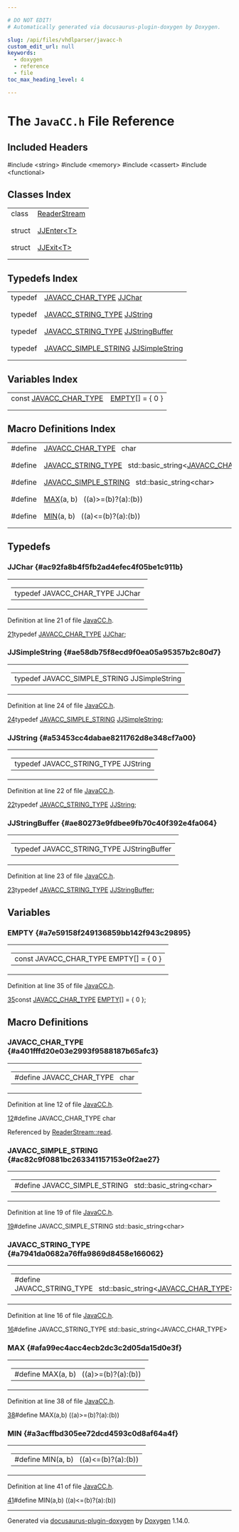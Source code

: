 ```yaml
---

# DO NOT EDIT!
# Automatically generated via docusaurus-plugin-doxygen by Doxygen.

slug: /api/files/vhdlparser/javacc-h
custom_edit_url: null
keywords:
  - doxygen
  - reference
  - file
toc_max_heading_level: 4

---
```


<div class="doxyPage">

# The `JavaCC.h` File Reference



## Included Headers

<div class="doxyIncludesList">#include &lt;string&gt;
#include &lt;memory&gt;
#include &lt;cassert&gt;
#include &lt;functional&gt;
</div>

## Classes Index

<table class="doxyMembersIndex">

<tr class="doxyMemberIndexItem">
<td class="doxyMemberIndexItemType" align="left" valign="top">class</td>
<td class="doxyMemberIndexItemName" align="left" valign="top"><a href="/web-doxygen/docs/api/classes/readerstream">ReaderStream</a></td>
</tr>
<tr class="doxyMemberIndexDescription">
<td class="doxyMemberIndexDescriptionLeft"></td>
<td class="doxyMemberIndexDescriptionRight">
</td>
</tr>
<tr class="doxyMemberIndexSeparator">
<td class="doxyMemberIndexSeparator" colspan="2"></td>
</tr>

<tr class="doxyMemberIndexItem">
<td class="doxyMemberIndexItemType" align="left" valign="top">struct</td>
<td class="doxyMemberIndexItemName" align="left" valign="top"><a href="/web-doxygen/docs/api/structs/jjenter">JJEnter&lt;T&gt;</a></td>
</tr>
<tr class="doxyMemberIndexDescription">
<td class="doxyMemberIndexDescriptionLeft"></td>
<td class="doxyMemberIndexDescriptionRight">
</td>
</tr>
<tr class="doxyMemberIndexSeparator">
<td class="doxyMemberIndexSeparator" colspan="2"></td>
</tr>

<tr class="doxyMemberIndexItem">
<td class="doxyMemberIndexItemType" align="left" valign="top">struct</td>
<td class="doxyMemberIndexItemName" align="left" valign="top"><a href="/web-doxygen/docs/api/structs/jjexit">JJExit&lt;T&gt;</a></td>
</tr>
<tr class="doxyMemberIndexDescription">
<td class="doxyMemberIndexDescriptionLeft"></td>
<td class="doxyMemberIndexDescriptionRight">
</td>
</tr>
<tr class="doxyMemberIndexSeparator">
<td class="doxyMemberIndexSeparator" colspan="2"></td>
</tr>

</table>

## Typedefs Index

<table class="doxyMembersIndex">

<tr class="doxyMemberIndexItem">
<td class="doxyMemberIndexItemType" align="left" valign="top">typedef</td>
<td class="doxyMemberIndexItemName" align="left" valign="top"><a href="#a401fffd20e03e2993f9588187b65afc3">JAVACC_CHAR_TYPE</a> <a href="#ac92fa8b4f5fb2ad4efec4f05be1c911b">JJChar</a></td>
</tr>
<tr class="doxyMemberIndexDescription">
<td class="doxyMemberIndexDescriptionLeft"></td>
<td class="doxyMemberIndexDescriptionRight">
</td>
</tr>
<tr class="doxyMemberIndexSeparator">
<td class="doxyMemberIndexSeparator" colspan="2"></td>
</tr>

<tr class="doxyMemberIndexItem">
<td class="doxyMemberIndexItemType" align="left" valign="top">typedef</td>
<td class="doxyMemberIndexItemName" align="left" valign="top"><a href="#a7941da0682a76ffa9869d8458e166062">JAVACC_STRING_TYPE</a> <a href="#a53453cc4dabae8211762d8e348cf7a00">JJString</a></td>
</tr>
<tr class="doxyMemberIndexDescription">
<td class="doxyMemberIndexDescriptionLeft"></td>
<td class="doxyMemberIndexDescriptionRight">
</td>
</tr>
<tr class="doxyMemberIndexSeparator">
<td class="doxyMemberIndexSeparator" colspan="2"></td>
</tr>

<tr class="doxyMemberIndexItem">
<td class="doxyMemberIndexItemType" align="left" valign="top">typedef</td>
<td class="doxyMemberIndexItemName" align="left" valign="top"><a href="#a7941da0682a76ffa9869d8458e166062">JAVACC_STRING_TYPE</a> <a href="#ae80273e9fdbee9fb70c40f392e4fa064">JJStringBuffer</a></td>
</tr>
<tr class="doxyMemberIndexDescription">
<td class="doxyMemberIndexDescriptionLeft"></td>
<td class="doxyMemberIndexDescriptionRight">
</td>
</tr>
<tr class="doxyMemberIndexSeparator">
<td class="doxyMemberIndexSeparator" colspan="2"></td>
</tr>

<tr class="doxyMemberIndexItem">
<td class="doxyMemberIndexItemType" align="left" valign="top">typedef</td>
<td class="doxyMemberIndexItemName" align="left" valign="top"><a href="#ac82c9f0881bc263341157153e0f2ae27">JAVACC_SIMPLE_STRING</a> <a href="#ae58db75f8ecd9f0ea05a95357b2c80d7">JJSimpleString</a></td>
</tr>
<tr class="doxyMemberIndexDescription">
<td class="doxyMemberIndexDescriptionLeft"></td>
<td class="doxyMemberIndexDescriptionRight">
</td>
</tr>
<tr class="doxyMemberIndexSeparator">
<td class="doxyMemberIndexSeparator" colspan="2"></td>
</tr>

</table>

## Variables Index

<table class="doxyMembersIndex">

<tr class="doxyMemberIndexItem">
<td class="doxyMemberIndexItemType" align="left" valign="top">const <a href="#a401fffd20e03e2993f9588187b65afc3">JAVACC_CHAR_TYPE</a></td>
<td class="doxyMemberIndexItemName" align="left" valign="top"><a href="#a7e59158f249136859bb142f943c29895">EMPTY</a>[] = { 0 }</td>
</tr>
<tr class="doxyMemberIndexDescription">
<td class="doxyMemberIndexDescriptionLeft"></td>
<td class="doxyMemberIndexDescriptionRight">
</td>
</tr>
<tr class="doxyMemberIndexSeparator">
<td class="doxyMemberIndexSeparator" colspan="2"></td>
</tr>

</table>

## Macro Definitions Index

<table class="doxyMembersIndex">

<tr class="doxyMemberIndexItem">
<td class="doxyMemberIndexItemType" align="left" valign="top">#define</td>
<td class="doxyMemberIndexItemName" align="left" valign="top"><a href="#a401fffd20e03e2993f9588187b65afc3">JAVACC_CHAR_TYPE</a>&nbsp;&nbsp;&nbsp;char</td>
</tr>
<tr class="doxyMemberIndexDescription">
<td class="doxyMemberIndexDescriptionLeft"></td>
<td class="doxyMemberIndexDescriptionRight">
</td>
</tr>
<tr class="doxyMemberIndexSeparator">
<td class="doxyMemberIndexSeparator" colspan="2"></td>
</tr>

<tr class="doxyMemberIndexItem">
<td class="doxyMemberIndexItemType" align="left" valign="top">#define</td>
<td class="doxyMemberIndexItemName" align="left" valign="top"><a href="#a7941da0682a76ffa9869d8458e166062">JAVACC_STRING_TYPE</a>&nbsp;&nbsp;&nbsp;std::basic_string&lt;<a href="#a401fffd20e03e2993f9588187b65afc3">JAVACC_CHAR_TYPE</a>&gt;</td>
</tr>
<tr class="doxyMemberIndexDescription">
<td class="doxyMemberIndexDescriptionLeft"></td>
<td class="doxyMemberIndexDescriptionRight">
</td>
</tr>
<tr class="doxyMemberIndexSeparator">
<td class="doxyMemberIndexSeparator" colspan="2"></td>
</tr>

<tr class="doxyMemberIndexItem">
<td class="doxyMemberIndexItemType" align="left" valign="top">#define</td>
<td class="doxyMemberIndexItemName" align="left" valign="top"><a href="#ac82c9f0881bc263341157153e0f2ae27">JAVACC_SIMPLE_STRING</a>&nbsp;&nbsp;&nbsp;std::basic_string&lt;char&gt;</td>
</tr>
<tr class="doxyMemberIndexDescription">
<td class="doxyMemberIndexDescriptionLeft"></td>
<td class="doxyMemberIndexDescriptionRight">
</td>
</tr>
<tr class="doxyMemberIndexSeparator">
<td class="doxyMemberIndexSeparator" colspan="2"></td>
</tr>

<tr class="doxyMemberIndexItem">
<td class="doxyMemberIndexItemType" align="left" valign="top">#define</td>
<td class="doxyMemberIndexItemName" align="left" valign="top"><a href="#afa99ec4acc4ecb2dc3c2d05da15d0e3f">MAX</a>(a, b)&nbsp;&nbsp;&nbsp;((a)&gt;=(b)?(a):(b))</td>
</tr>
<tr class="doxyMemberIndexDescription">
<td class="doxyMemberIndexDescriptionLeft"></td>
<td class="doxyMemberIndexDescriptionRight">
</td>
</tr>
<tr class="doxyMemberIndexSeparator">
<td class="doxyMemberIndexSeparator" colspan="2"></td>
</tr>

<tr class="doxyMemberIndexItem">
<td class="doxyMemberIndexItemType" align="left" valign="top">#define</td>
<td class="doxyMemberIndexItemName" align="left" valign="top"><a href="#a3acffbd305ee72dcd4593c0d8af64a4f">MIN</a>(a, b)&nbsp;&nbsp;&nbsp;((a)&lt;=(b)?(a):(b))</td>
</tr>
<tr class="doxyMemberIndexDescription">
<td class="doxyMemberIndexDescriptionLeft"></td>
<td class="doxyMemberIndexDescriptionRight">
</td>
</tr>
<tr class="doxyMemberIndexSeparator">
<td class="doxyMemberIndexSeparator" colspan="2"></td>
</tr>

</table>


<div class="doxySectionDef">

## Typedefs

### JJChar {#ac92fa8b4f5fb2ad4efec4f05be1c911b}

<div class="doxyMemberItem">
<div class="doxyMemberProto">
<table class="doxyMemberLabels">
<tr class="doxyMemberLabels">
<td class="doxyMemberLabelsLeft">
<table class="doxyMemberName">
<tr>
<td class="doxyMemberName">typedef JAVACC_CHAR_TYPE JJChar</td>
</tr>
</table>
</td>
</tr>
</table>
</div>
<div class="doxyMemberDoc">



Definition at line 21 of file <a href="/web-doxygen/docs/api/files/vhdlparser/javacc-h">JavaCC.h</a>.

<div class="doxyProgramListing">

<div class="doxyCodeLine"><span class="doxyLineNumber"><a href="#ac92fa8b4f5fb2ad4efec4f05be1c911b">21</a></span><span class="doxyLineContent"><span class="doxyHighlightKeyword">typedef</span><span class="doxyHighlight"> <a href="#a401fffd20e03e2993f9588187b65afc3">JAVACC_CHAR_TYPE</a>     <a href="#ac92fa8b4f5fb2ad4efec4f05be1c911b">JJChar</a>;</span></span></div>

</div>

</div>
</div>

### JJSimpleString {#ae58db75f8ecd9f0ea05a95357b2c80d7}

<div class="doxyMemberItem">
<div class="doxyMemberProto">
<table class="doxyMemberLabels">
<tr class="doxyMemberLabels">
<td class="doxyMemberLabelsLeft">
<table class="doxyMemberName">
<tr>
<td class="doxyMemberName">typedef JAVACC_SIMPLE_STRING JJSimpleString</td>
</tr>
</table>
</td>
</tr>
</table>
</div>
<div class="doxyMemberDoc">



Definition at line 24 of file <a href="/web-doxygen/docs/api/files/vhdlparser/javacc-h">JavaCC.h</a>.

<div class="doxyProgramListing">

<div class="doxyCodeLine"><span class="doxyLineNumber"><a href="#ae58db75f8ecd9f0ea05a95357b2c80d7">24</a></span><span class="doxyLineContent"><span class="doxyHighlightKeyword">typedef</span><span class="doxyHighlight"> <a href="#ac82c9f0881bc263341157153e0f2ae27">JAVACC_SIMPLE_STRING</a> <a href="#ae58db75f8ecd9f0ea05a95357b2c80d7">JJSimpleString</a>;</span></span></div>

</div>

</div>
</div>

### JJString {#a53453cc4dabae8211762d8e348cf7a00}

<div class="doxyMemberItem">
<div class="doxyMemberProto">
<table class="doxyMemberLabels">
<tr class="doxyMemberLabels">
<td class="doxyMemberLabelsLeft">
<table class="doxyMemberName">
<tr>
<td class="doxyMemberName">typedef JAVACC_STRING_TYPE JJString</td>
</tr>
</table>
</td>
</tr>
</table>
</div>
<div class="doxyMemberDoc">



Definition at line 22 of file <a href="/web-doxygen/docs/api/files/vhdlparser/javacc-h">JavaCC.h</a>.

<div class="doxyProgramListing">

<div class="doxyCodeLine"><span class="doxyLineNumber"><a href="#a53453cc4dabae8211762d8e348cf7a00">22</a></span><span class="doxyLineContent"><span class="doxyHighlightKeyword">typedef</span><span class="doxyHighlight"> <a href="#a7941da0682a76ffa9869d8458e166062">JAVACC_STRING_TYPE</a>   <a href="#a53453cc4dabae8211762d8e348cf7a00">JJString</a>;</span></span></div>

</div>

</div>
</div>

### JJStringBuffer {#ae80273e9fdbee9fb70c40f392e4fa064}

<div class="doxyMemberItem">
<div class="doxyMemberProto">
<table class="doxyMemberLabels">
<tr class="doxyMemberLabels">
<td class="doxyMemberLabelsLeft">
<table class="doxyMemberName">
<tr>
<td class="doxyMemberName">typedef JAVACC_STRING_TYPE JJStringBuffer</td>
</tr>
</table>
</td>
</tr>
</table>
</div>
<div class="doxyMemberDoc">



Definition at line 23 of file <a href="/web-doxygen/docs/api/files/vhdlparser/javacc-h">JavaCC.h</a>.

<div class="doxyProgramListing">

<div class="doxyCodeLine"><span class="doxyLineNumber"><a href="#ae80273e9fdbee9fb70c40f392e4fa064">23</a></span><span class="doxyLineContent"><span class="doxyHighlightKeyword">typedef</span><span class="doxyHighlight"> <a href="#a7941da0682a76ffa9869d8458e166062">JAVACC_STRING_TYPE</a>   <a href="#ae80273e9fdbee9fb70c40f392e4fa064">JJStringBuffer</a>;</span></span></div>

</div>

</div>
</div>

</div>

<div class="doxySectionDef">

## Variables

### EMPTY {#a7e59158f249136859bb142f943c29895}

<div class="doxyMemberItem">
<div class="doxyMemberProto">
<table class="doxyMemberLabels">
<tr class="doxyMemberLabels">
<td class="doxyMemberLabelsLeft">
<table class="doxyMemberName">
<tr>
<td class="doxyMemberName">const JAVACC_CHAR_TYPE EMPTY[] = { 0 }</td>
</tr>
</table>
</td>
</tr>
</table>
</div>
<div class="doxyMemberDoc">



Definition at line 35 of file <a href="/web-doxygen/docs/api/files/vhdlparser/javacc-h">JavaCC.h</a>.

<div class="doxyProgramListing">

<div class="doxyCodeLine"><span class="doxyLineNumber"><a href="#a7e59158f249136859bb142f943c29895">35</a></span><span class="doxyLineContent"><span class="doxyHighlightKeyword">const</span><span class="doxyHighlight"> <a href="#a401fffd20e03e2993f9588187b65afc3">JAVACC_CHAR_TYPE</a> <a href="/web-doxygen/docs/api/files/src/vhdldocgen-cpp/#a2b7cf2a3641be7b89138615764d60ba3">EMPTY</a>[] = { 0 };</span></span></div>

</div>

</div>
</div>

</div>

<div class="doxySectionDef">

## Macro Definitions

### JAVACC\_CHAR\_TYPE {#a401fffd20e03e2993f9588187b65afc3}

<div class="doxyMemberItem">
<div class="doxyMemberProto">
<table class="doxyMemberLabels">
<tr class="doxyMemberLabels">
<td class="doxyMemberLabelsLeft">
<table class="doxyMemberName">
<tr>
<td class="doxyMemberName">#define JAVACC_CHAR_TYPE&nbsp;&nbsp;&nbsp;char</td>
</tr>
</table>
</td>
</tr>
</table>
</div>
<div class="doxyMemberDoc">



Definition at line 12 of file <a href="/web-doxygen/docs/api/files/vhdlparser/javacc-h">JavaCC.h</a>.

<div class="doxyProgramListing">

<div class="doxyCodeLine"><span class="doxyLineNumber"><a href="#a401fffd20e03e2993f9588187b65afc3">12</a></span><span class="doxyLineContent"><span class="doxyHighlightPreprocessor">#define JAVACC_CHAR_TYPE char</span></span></div>

</div>


Referenced by <a href="/web-doxygen/docs/api/classes/readerstream/#abf4b092336679c6e09dffb1e6ebf7638">ReaderStream::read</a>.
</div>
</div>

### JAVACC\_SIMPLE\_STRING {#ac82c9f0881bc263341157153e0f2ae27}

<div class="doxyMemberItem">
<div class="doxyMemberProto">
<table class="doxyMemberLabels">
<tr class="doxyMemberLabels">
<td class="doxyMemberLabelsLeft">
<table class="doxyMemberName">
<tr>
<td class="doxyMemberName">#define JAVACC_SIMPLE_STRING&nbsp;&nbsp;&nbsp;std::basic_string&lt;char&gt;</td>
</tr>
</table>
</td>
</tr>
</table>
</div>
<div class="doxyMemberDoc">



Definition at line 19 of file <a href="/web-doxygen/docs/api/files/vhdlparser/javacc-h">JavaCC.h</a>.

<div class="doxyProgramListing">

<div class="doxyCodeLine"><span class="doxyLineNumber"><a href="#ac82c9f0881bc263341157153e0f2ae27">19</a></span><span class="doxyLineContent"><span class="doxyHighlightPreprocessor">#define JAVACC_SIMPLE_STRING std::basic_string&lt;char&gt;</span></span></div>

</div>

</div>
</div>

### JAVACC\_STRING\_TYPE {#a7941da0682a76ffa9869d8458e166062}

<div class="doxyMemberItem">
<div class="doxyMemberProto">
<table class="doxyMemberLabels">
<tr class="doxyMemberLabels">
<td class="doxyMemberLabelsLeft">
<table class="doxyMemberName">
<tr>
<td class="doxyMemberName">#define JAVACC_STRING_TYPE&nbsp;&nbsp;&nbsp;std::basic_string&lt;<a href="#a401fffd20e03e2993f9588187b65afc3">JAVACC_CHAR_TYPE</a>&gt;</td>
</tr>
</table>
</td>
</tr>
</table>
</div>
<div class="doxyMemberDoc">



Definition at line 16 of file <a href="/web-doxygen/docs/api/files/vhdlparser/javacc-h">JavaCC.h</a>.

<div class="doxyProgramListing">

<div class="doxyCodeLine"><span class="doxyLineNumber"><a href="#a7941da0682a76ffa9869d8458e166062">16</a></span><span class="doxyLineContent"><span class="doxyHighlightPreprocessor">#define JAVACC_STRING_TYPE std::basic_string&lt;JAVACC_CHAR_TYPE&gt;</span></span></div>

</div>

</div>
</div>

### MAX {#afa99ec4acc4ecb2dc3c2d05da15d0e3f}

<div class="doxyMemberItem">
<div class="doxyMemberProto">
<table class="doxyMemberLabels">
<tr class="doxyMemberLabels">
<td class="doxyMemberLabelsLeft">
<table class="doxyMemberName">
<tr>
<td class="doxyMemberName">#define MAX(a, b)&nbsp;&nbsp;&nbsp;((a)&gt;=(b)?(a):(b))</td>
</tr>
</table>
</td>
</tr>
</table>
</div>
<div class="doxyMemberDoc">



Definition at line 38 of file <a href="/web-doxygen/docs/api/files/vhdlparser/javacc-h">JavaCC.h</a>.

<div class="doxyProgramListing">

<div class="doxyCodeLine"><span class="doxyLineNumber"><a href="#afa99ec4acc4ecb2dc3c2d05da15d0e3f">38</a></span><span class="doxyLineContent"><span class="doxyHighlightPreprocessor">#define MAX(a,b) ((a)&gt;=(b)?(a):(b))</span></span></div>

</div>

</div>
</div>

### MIN {#a3acffbd305ee72dcd4593c0d8af64a4f}

<div class="doxyMemberItem">
<div class="doxyMemberProto">
<table class="doxyMemberLabels">
<tr class="doxyMemberLabels">
<td class="doxyMemberLabelsLeft">
<table class="doxyMemberName">
<tr>
<td class="doxyMemberName">#define MIN(a, b)&nbsp;&nbsp;&nbsp;((a)&lt;=(b)?(a):(b))</td>
</tr>
</table>
</td>
</tr>
</table>
</div>
<div class="doxyMemberDoc">



Definition at line 41 of file <a href="/web-doxygen/docs/api/files/vhdlparser/javacc-h">JavaCC.h</a>.

<div class="doxyProgramListing">

<div class="doxyCodeLine"><span class="doxyLineNumber"><a href="#a3acffbd305ee72dcd4593c0d8af64a4f">41</a></span><span class="doxyLineContent"><span class="doxyHighlightPreprocessor">#define MIN(a,b) ((a)&lt;=(b)?(a):(b))</span></span></div>

</div>

</div>
</div>

</div>

<hr/>

<p class="doxyGeneratedBy">Generated via <a href="https://github.com/xpack/docusaurus-plugin-doxygen">docusaurus-plugin-doxygen</a> by <a href="https://www.doxygen.nl">Doxygen</a> 1.14.0.</p>

</div>
